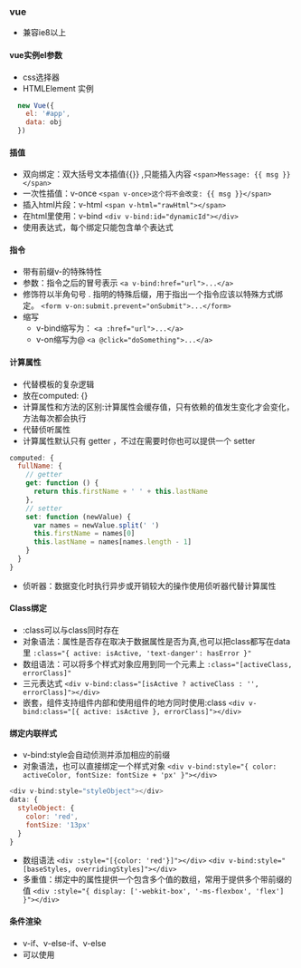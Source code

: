 
### vue
* 兼容ie8以上

#### vue实例el参数
* css选择器
* HTMLElement 实例
``` javascript
  new Vue({
    el: '#app',
    data: obj
  }) 
```
#### 插值
* 双向绑定：双大括号文本插值{{}} ,只能插入内容
`<span>Message: {{ msg }}</span>`
* 一次性插值：v-once
`<span v-once>这个将不会改变: {{ msg }}</span>`
* 插入html片段：v-html
`<span v-html="rawHtml"></span>`
* 在html里使用：v-bind
`<div v-bind:id="dynamicId"></div>`
* 使用表达式，每个绑定只能包含单个表达式
#### 指令
* 带有前缀v-的特殊特性
* 参数：指令之后的冒号表示
`<a v-bind:href="url">...</a>`
* 修饰符以半角句号 . 指明的特殊后缀，用于指出一个指令应该以特殊方式绑定。
`<form v-on:submit.prevent="onSubmit">...</form>`
* 缩写
    * v-bind缩写为：
     `<a :href="url">...</a>`
    * v-on缩写为@
    `<a @click="doSomething">...</a>`

#### 计算属性
* 代替模板的复杂逻辑
* 放在computed: {}
* 计算属性和方法的区别:计算属性会缓存值，只有依赖的值发生变化才会变化，方法每次都会执行
* 代替侦听属性
* 计算属性默认只有 getter ，不过在需要时你也可以提供一个 setter 
``` javascript
computed: {
  fullName: {
    // getter
    get: function () {
      return this.firstName + ' ' + this.lastName
    },
    // setter
    set: function (newValue) {
      var names = newValue.split(' ')
      this.firstName = names[0]
      this.lastName = names[names.length - 1]
    }
  }
}
```
* 侦听器：数据变化时执行异步或开销较大的操作使用侦听器代替计算属性

#### Class绑定
* :class可以与class同时存在
* 对象语法：属性是否存在取决于数据属性是否为真,也可以把class都写在data里
` :class="{ active: isActive, 'text-danger': hasError }" `
* 数组语法：可以将多个样式对象应用到同一个元素上
` :class="[activeClass, errorClass]" `
* 三元表达式
`<div v-bind:class="[isActive ? activeClass : '', errorClass]"></div>`
* 嵌套，组件支持组件内部和使用组件的地方同时使用:class
`<div v-bind:class="[{ active: isActive }, errorClass]"></div>`
#### 绑定内联样式
* v-bind:style会自动侦测并添加相应的前缀
* 对象语法，也可以直接绑定一个样式对象
`<div v-bind:style="{ color: activeColor, fontSize: fontSize + 'px' }"></div>`
``` javascript
<div v-bind:style="styleObject"></div>
data: {
  styleObject: {
    color: 'red',
    fontSize: '13px'
  }
}
```
* 数组语法
`<div :style="[{color: 'red'}]"></div>`
`<div v-bind:style="[baseStyles, overridingStyles]"></div>`
* 多重值：绑定中的属性提供一个包含多个值的数组，常用于提供多个带前缀的值
`<div :style="{ display: ['-webkit-box', '-ms-flexbox', 'flex'] }"></div>`
#### 条件渲染
* v-if、v-else-if、v-else
* 可以使用<template>包裹，template并不会渲染
* v-else 元素必须紧跟在带 v-if 或者 v-else-if 的元素的后面，否则它将不会被识别。
* v-else-if 也必须紧跟在带 v-if 或者 v-else-if 的元素之后
* 用 key 管理可复用的元素
``` javascript
<template v-if="loginType === 'username'">
  <label>Username</label>
  <input placeholder="Enter your username" key="username-input">
</template>
<template v-else>
  <label>Email</label>
  <input placeholder="Enter your email address" key="email-input">
</template>
```
* v-show：v-show渲染的元素会一直存在dom中，不支持template和v-else
* 当 v-if 与 v-for 一起使用时，v-for 具有比 v-if 更高的优先级

#### 列表渲染
* v-for 指令使用 item in items 语法，items 是源数据数组并且 item 是数组元素迭代的别名。
    * 第二个参数为当前项的索引
``` javascript
<ul id="example-1">
  <li v-for="item in items">
    {{ item.message }}
  </li>
</ul>
var example1 = new Vue({
  el: '#example-1',
  data: {
    items: [
      { message: 'Foo' },
      { message: 'Bar' }
    ]
  }
})
``` 
`(item, index) in items`
* of可以代替in，也可以使用<template>，组件使用v-for必须有key
* 迭代对象的属性
    * 第二个的参数为键名
    * 第三个参数为索引
    
`v-for="(value, key, index) in object"`
``` javascript
<ul id="v-for-object" class="demo">
  <li v-for="value in object">
    {{ value }}
  </li>
</ul>
new Vue({
  el: '#v-for-object',
  data: {
    object: {
      firstName: 'John',
      lastName: 'Doe',
      age: 30
    }
  }
})
```
* key,需要用v-bind绑定
`<div v-for="item in items" :key="item.id"><!-- 内容 --></div>`
* 数组更新检测，用数组索引修改、修改数组长度不会触发vue的检测
* 对象更改检测
    * Vue 不能检测对象属性的添加或删除
* 显示过滤
    * 计算属性
    * 方法
``` javascript
<li v-for="n in even(numbers)">{{ n }}</li>
data: {
  numbers: [ 1, 2, 3, 4, 5 ]
},
methods: {
  even: function (numbers) {
    return numbers.filter(function (number) {
      return number % 2 === 0
    })
  }
}
```
* 一段取值
``` javascript
<div>
  <span v-for="n in 10">{{ n }} </span>
</div>
结果
1 2 3 4 5 6 7 8 9 10
```
#### 事件处理
* v-on指令监听DOM事件，可以直接在写在v-on后面
`v-on:click="counter += 1"`
* 接收一个需要调用的方法名称，event参数为原生DOM事件
``` javascript
<button v-on:click="say">Say hi</button>
methods: {
    say: function (event) {
      alert(event)
    }
  }
```
* 带参数，用特殊变量 $event将原生DOM传入
``` javascript
<button v-on:click="say('hi', $event)">Say hi</button>
methods: {
    say: function (mesage,event) {
      
    }
  }
```
* 事件修饰符在事件后面加点v-on:click.stop
    * .stop：阻止单击事件继续传播
    * .prevent：提交事件不再重载页面
    * .capture： 添加事件监听器时使用事件捕获模式
    * .self：只当在 event.target 是当前元素自身时触发处理函数
    * .once：事件将只会触发一次
    * .passive：滚动事件的默认行为 (即滚动行为) 将会立即触发，而不会等待 `onScroll` 完成
* 按键修饰符，v-on 在监听键盘事件时添加按键修饰符，
`<input v-on:keyup.enter="submit">`
#### 表单输入绑定
* v-model在表弟那元素绑定
* v-model 会忽略所有表单元素的 value、checked、selected 特性的初始值，在data里设置初值
* 单个复选框值为布尔值，多个为数组
* 单选为选中的value值
* 选择框为选中的option里的值
* 多选选择框为数组
* 复选框，true-value可以绑定为true值
``` javascript
<input
  type="checkbox"
  v-model="toggle"
  true-value="yes"
  false-value="no"
>
// 当选中时
vm.toggle === 'yes'
// 当没有选中时
vm.toggle === 'no'
```
* 单选按钮
``` javascript
<input type="radio" v-model="pick" v-bind:value="a">
// 当选中时
vm.pick === vm.a
```
* 选项框的选项
``` javascript
<select v-model="selected">
    <!-- 内联对象字面量 -->
  <option v-bind:value="{ number: 123 }">123</option>
</select>
// 当选中时
typeof vm.selected // => 'object'
vm.selected.number // => 123
```
* 修饰符
    * lazy 修饰符，从而转变为使用 change 事件进行同步
    * .number自动将用户的输入值转为数值类型
    * .trim自动过滤用户输入的首尾空白字符
    
``` javascript
<!-- 在“change”时而非“input”时更新 -->
<input v-model.lazy="msg" >
```


    
    
 
         
          